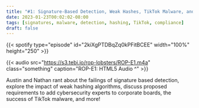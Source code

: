```yaml
---
title: "#1: Signature-Based Detection, Weak Hashes, TikTok Malware, and More!"
date: 2023-01-23T00:02:02-08:00
tags: [signatures, malware, detection, hashing, TikTok, compliance]
draft: false
---
```


{{< spotify type="episode" id="2kiXgPTDBqZq0kPFitBCEE" width="100%" height="250" >}}

{{< audio src="https://s3.tebi.io/rop-lobsters/ROP-E1.m4a" class="something" caption="ROP-E1: HTML5 Audio ^" >}}

Austin and Nathan rant about the failings of signature based detection, explore the impact of weak hashing algorithms, discuss proposed requirements to add cybersecurity experts to corporate boards, the success of TikTok malware, and more!
